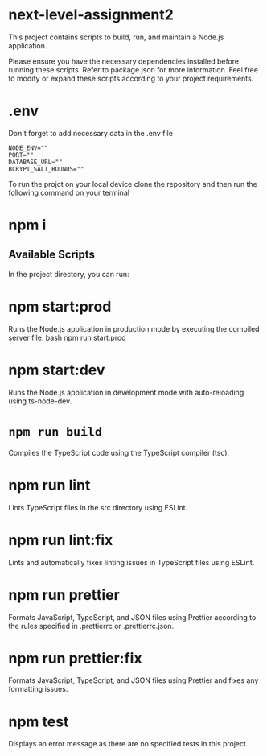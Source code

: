 # next-level-assignment2
This project contains scripts to build, run, and maintain a Node.js application.

Please ensure you have the necessary dependencies installed before running these scripts. Refer to package.json for more information.
Feel free to modify or expand these scripts according to your project requirements.

# .env
Don't forget to add necessary data in the .env file
```
NODE_ENV=""
PORT=""
DATABASE_URL=""
BCRYPT_SALT_ROUNDS=""

```
To run the projct on your local device clone the repository and then run the following command on your terminal
# npm i

## Available Scripts

In the project directory, you can run:

# npm start:prod

Runs the Node.js application in production mode by executing the compiled server file.
bash
npm run start:prod

# npm start:dev
Runs the Node.js application in development mode with auto-reloading using ts-node-dev.

# `npm run build`
Compiles the TypeScript code using the TypeScript compiler (tsc).

# npm run lint
Lints TypeScript files in the src directory using ESLint.

# npm run lint:fix
Lints and automatically fixes linting issues in TypeScript files using ESLint.

# npm run prettier
Formats JavaScript, TypeScript, and JSON files using Prettier according to the rules specified in .prettierrc or .prettierrc.json.

# npm run prettier:fix
Formats JavaScript, TypeScript, and JSON files using Prettier and fixes any formatting issues.

# npm test
Displays an error message as there are no specified tests in this project.

